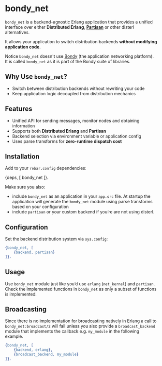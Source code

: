 # bondy_net

`bondy_net` is a backend-agnostic Erlang application that provides a unified interface over either **Distributed Erlang**, **[Partisan](https://partisan.dev)** or other disterl alternatives. 

It allows your application to switch distribution backends **without modifying application code**.

Notice `bondy_net` doesn't use [Bondy](bondy.io) (the application networking platform). It is called `bondy_net` as it is part of the Bondy suite of libraries.

## Why Use `bondy_net`?
* Switch between distribution backends without rewriting your code
* Keep application logic decoupled from distribution mechanics

## Features
* Unified API for sending messages, monitor nodes and obtaining information
* Supports both **Distributed Erlang** and **Partisan**
* Backend selection via environment variable or application config
* Uses parse transforms for **zero-runtime dispatch cost**

## Installation
Add to your `rebar.config` dependencies:

{deps, [
    bondy_net
]}.

Make sure you also:
* include `bondy_net` as an application in your `app.src` file. At startup the application will generate the `bondy_net` module using parse transforms based on your configuration
* include `partisan` or your custom backend if you’re are not using disterl.


## Configuration
Set the backend distribution system via `sys.config`:

```erlang
{bondy_net, [
    {backend, partisan}
]}.
```

## Usage
Use `bondy_net` module just like you’d use `erlang` (`net_kernel`) and `partisan`.
Check the implemented functions in `bondy_net` as only a subset of functions is implemented.

## Broadcasting
Since there is no implementation for broadcasting natively in Erlang a call to 
`bondy_net:broadcast/2` will fail unless you also provide a `broadcast_backend` module that implements the callback e.g. `my_module` in the following example.

```erlang
{bondy_net, [
    {backend, erlang},
    {broadcast_backend, my_module}
]}.
```

